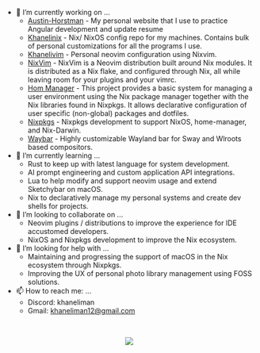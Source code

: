 
<!-- <a href="https://wakatime.com"><img align="center" width="400" height="300" src="https://wakatime.com/share/@khaneliman/ad3270aa-4318-414e-af2f-18086b427ad0.png" /></a>
<a href="https://wakatime.com"><img align="center" width="400" height="300" src="https://wakatime.com/share/@khaneliman/8372c5cc-6079-4014-93e9-9b943eeb4278.png" /></a>
<a href="https://wakatime.com"><img align="center" width="400" height="300" src="https://wakatime.com/share/@khaneliman/c2b40c61-06ac-4d96-8d5e-8e41b7692165.png" /></a>
<a href="https://wakatime.com"><img align="center" width="400" height="300" src="https://wakatime.com/share/@khaneliman/9eb25c09-864f-4da4-b755-791ff6fe35b2.png" /></a> -->

- 🔭 I’m currently working on ...
  - [Austin-Horstman](https://github.com/khaneliman/Austin-Horstman) - My personal website that I use to practice Angular development and update resume
  - [Khanelinix](https://github.com/khaneliman/khanelinix) - Nix/ NixOS config repo for my machines. Contains bulk of personal customizations for all the programs I use.
  - [Khanelivim](https://github.com/khaneliman/khanelivim) - Personal neovim configuration using Nixvim.
  - [NixVim](https://github.com/nix-community/nixvim) - NixVim is a Neovim distribution built around Nix modules. It is distributed as a Nix flake, and configured through Nix, all while leaving room for your plugins and your vimrc.
  - [Hom Manager](https://github.com/nix-community/home-manager) - This project provides a basic system for managing a user environment using the Nix package manager together with the Nix libraries found in Nixpkgs. It allows declarative configuration of user specific (non-global) packages and dotfiles.
  - [Nixpkgs](https://github.com/NixOS/Nixpkgs) - Nixpkgs development to support NixOS, home-manager, and Nix-Darwin.
  - [Waybar](https://github.com/Alexays/Waybar) - Highly customizable Wayland bar for Sway and Wlroots based compositors.
- 🌱 I’m currently learning ...
  - Rust to keep up with latest language for system development.
  - AI prompt engineering and custom application API integrations. 
  - Lua to help modify and support neovim usage and extend Sketchybar on macOS.
  - Nix to declaratively manage my personal systems and create dev shells for projects. 
- 👯 I’m looking to collaborate on ...
  - Neovim plugins / distributions to improve the experience for IDE accustomed developers.
  - NixOS and Nixpkgs development to improve the Nix ecosystem.
- 🤔 I’m looking for help with ...
  - Maintaining and progressing the support of macOS in the Nix ecosystem through Nixpkgs.
  - Improving the UX of personal photo library management using FOSS solutions. 
- 📫 How to reach me: ...
  - Discord: khaneliman
  - Gmail: khaneliman12@gmail.com  

<br/>
<p align="center"><a href="https://github.com/anuraghazra/github-readme-stats">
  <img align="center" src="https://github-readme-stats.vercel.app/api?username=khaneliman&show_icons=true&theme=transparent" />
</a></p>
